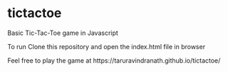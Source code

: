 # tictactoe
<p>Basic Tic-Tac-Toe game in Javascript</p>
<p>To run Clone this repository and open the index.html file in browser</p>
<p>Feel free to play the game at https://taruravindranath.github.io/tictactoe/</p>
